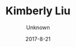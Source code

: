 ---
title: 'Kimberly Liu'
sections:
    -
        heading: Marionette
        template: gallery
        images:
            - bccfdeb7be2aaa6f15ae3091e213f25baaded1e7
            - fd6e33673c439c122105d885423263cbc3642257
            - 7a775b2d098951b7bc85d6d7b83898c094a22c0d
        body: "<p>&nbsp;</p>\n\n<p>This game was made for the Game Maker ToolKit Game Jam in 2017, the topic was multiple uses of a single game element/mechanic. In this game you as need to put on a puppet show, performing actions to tell the story of a brave pirate. The audience will react to you actions and if they are happy, you win. If not, lights are out and so are you.&nbsp;</p>\n\n<p>Role: Game designer, 2D artist</p>\n\n<p>&nbsp;</p>\n\n<p><span><a href=\"https://putaitu.itch.io/super-marionette\">itch.io link</a></span></p>\n"
    -
        template: gallery
        heading: HangoVR
        body: "<p><span>HangoVR is a fast-paced&nbsp;2 players collaborative party game in VR</span>. The game is made during&nbsp;Nordic Game Jam 2017. It is design with a strong social aspect in mind, where we explored the possibility of multiplayer game play in VR.&nbsp;</p>\n\n<p>So you wake up at your friend&#39;s place after a crazy party, and it&#39;s a MESS. It&#39;s already afternoon, your friend&#39;s parents are coming home in a few minutes.</p>\n\n<p>Both of you have to work together to fix the place. Players at the PC will look at photos of the room and assist the player in VR to place items in the right place, or to throw them out the window.</p>\n\n<p><span>Role: Game designer, 3D artist, project management</span></p>\n\n<p><a href=\"https://rugerfred.itch.io/hangovr\">itch.io link</a></p>\n"
        images:
            - 2e76a5f5c4ec9d079b2aa0639c820e5fe8008176
            - 46723e68fbd4b4be1bfc7b788ca347fd92da0af5
            - 4c2eecb3962e54b5df6135a22ccae0f9cc1054ff
            - 98a09a52ad48fbf874936a3512db73f608d894fb
            - c260e513d07e7d085c8ff1c51b16611b6b9a2e8f
        video: pUm79WxWAms
    -
        template: gallery
        heading: 'Dead Water'
        body: "<p>Dead Water is made in my first year of study at ITU. It is a<span>&nbsp;fish tank horror game where you &nbsp;play as a fish in a tank where the filter in blocked. The water becomes murky and you need to solve puzzles to make the filter run again while avoiding enemy fish.&nbsp;</span></p>\n\n<p><span>I came up with the concept from my experience in owning a fish tank.I realised that fish, although quite harmless looking, are actually very brutal. Countless time i wake up and find a clean eaten set of skeleton or fish swimming with half its body gone. My idea was it is actually rather scary if you have limited space to move in, where it is dark and murky and you can barely know where the enemies are .</span></p>\n\n<p><span>Role: Game designer, 3D artist, animator, project management</span></p>\n\n<p><a href=\"https://kimberlyliu.itch.io/dead-water\">itch.io link</a></p>\n\n<p>&nbsp;</p>\n"
        video: e4ratJmJJs8
    -
        template: gallery
        heading: 'H-H-Hi?'
        body: "<p>This is a first person PC game about social anxiety. You need to find the girl you met on Tinder for the first time, you got a photo of her but there are so many people in the bar. If you keep waving the wrong person over it&#39;s so embarrasing that you&#39;ll have to leave. So you have to be careful before you make your move!</p>\n\n<p>This game is made in Global Game Jam 2016 with the theme &quot;wave&quot;.&nbsp;</p>\n\n<p>Role: Game designer, 2D artist, level design</p>\n\n<p><a href=\"https://kimberlyliu.itch.io/dead-water\">itch.io link</a></p>\n"
        images:
            - a0ef0e682424a3189330155397bfaf3fe93b6b13
            - 15dda4c014c93c10c0e562f96226b6354f993bb5
    -
        template: gallery
        heading: 'Stop Playing'
        body: "<p>Stop Playing is a first person puzzle PC game where you manipulate your environment to proceed. The concept comes to the thought of making gameplay out of using a game engine, but in a simple, visual way. You can for example change the collision, physics and rotation of objects so you can transport a ball or jump to another platform.&nbsp;</p>\n\n<p>&nbsp;</p>\n\n<p>Role: Game designer, project manager, artist</p>\n\n<p><a href=\"https://kimberlyliu.itch.io/stop-playing\">itch.io link</a></p>\n"
        images:
            - d3e1223fecd5107fa072f0f957d3962ba9831cf8
            - c7ad4b800b4ea514a34a0b9922d3355c8f469b5f
            - 9d97059c38959444c14ca855df0674d719485fe5
            - 65227130570c3c09e3a91af11f6adb7d78378831
            - 45611f581db4a6d63d29b687449687e38c0eb395
    -
        template: gallery
        heading: 'The Muse'
        body: "<p>The Muse is a first person action game where you use a baton to guide notes to their slot of the score. You play as the muse of Wolfgang, and your job is to go into his brain and help him settle the score of his sonata where notes are all over the place. There are five sections with different puzzles.&nbsp;This game was an entry for the Epic MegaJam 2016</p>\n\n<p>Role: Game designer, project manager, 3D artist</p>\n\n<p><a href=\"https://putaitu.itch.io/the-muse\">itch.io link</a></p>\n"
        images:
            - 29d526b412b8400a3719a4a9ae65383ca4457f06
            - 34174e920f0c0ff2f7667daabf1fe49b330987cb
            - ef07e8f263911393855ff20b54e878425ef121ff
            - 3bd56d2255ddc7273952918fb4af42884effad10
            - 9fdd1b6edd4b40129b45471a6153b9ad6e5ab7db
    -
        template: gallery
        heading: 'Angry Chihuahua'
        body: "<p>This is a tiny web brower game that was made in 2 hours inspired by our devil chihuahua Zaizai. You have to touch the chihuahua at the right spot or he will be very mad. The &quot;right spot&quot; changes all the time, just like the chihuahua&#39;s mood</p>\n\n<p>Role: Game designer, artist</p>\n\n<p><a href=\"http://kimberlyliu.com/chihuahua/\">Game link</a></p>\n"
        images:
            - df76bea28ac987c587edb8a99915a232897a4257
            - 39364e1f22ec0480c977914b9e10adef473291c1
            - 84acc909c249c2600e1851e667901359a51863d7
description: 'Game designer studying at IT University of Copenhagen'
meta:
    id: c0dbf5584529ccfd8fe87fe4594ea69819a59d08
    parentId: ""
    language: en
date: '2017-8-21'
author: Unknown
permalink: /
layout: sectionPage
---